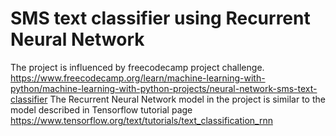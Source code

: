 # SMS text classifier using Recurrent Neural Network
The project is influenced by freecodecamp project challenge. 
https://www.freecodecamp.org/learn/machine-learning-with-python/machine-learning-with-python-projects/neural-network-sms-text-classifier
The Recurrent Neural Network model in the project is similar to the model described in Tensorflow tutorial page 
https://www.tensorflow.org/text/tutorials/text_classification_rnn
